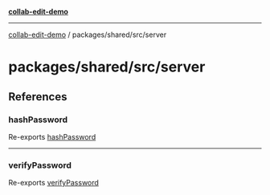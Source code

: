 [**collab-edit-demo**](../../../../README.md)

***

[collab-edit-demo](../../../../README.md) / packages/shared/src/server

# packages/shared/src/server

## References

### hashPassword

Re-exports [hashPassword](../auth/password/functions/hashPassword.md)

***

### verifyPassword

Re-exports [verifyPassword](../auth/password/functions/verifyPassword.md)
